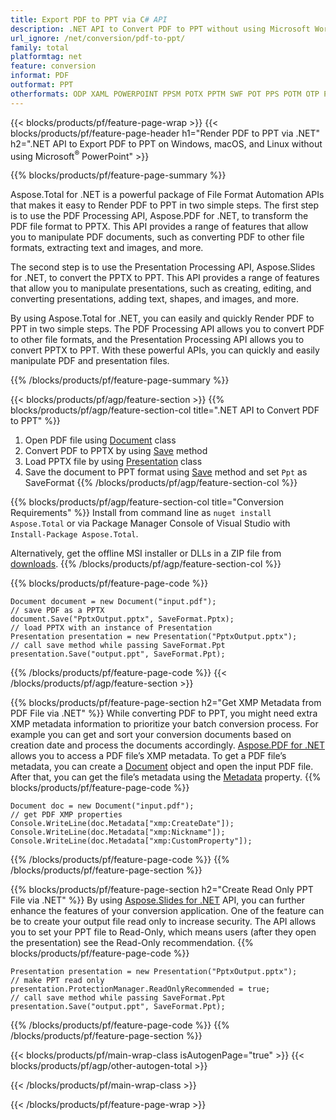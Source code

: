 ```yaml
---
title: Export PDF to PPT via C# API
description: .NET API to Convert PDF to PPT without using Microsoft Word
url_ignore: /net/conversion/pdf-to-ppt/
family: total
platformtag: net
feature: conversion
informat: PDF
outformat: PPT
otherformats: ODP XAML POWERPOINT PPSM POTX PPTM SWF POT PPS POTM OTP PPSX
---
```

{{< blocks/products/pf/feature-page-wrap >}}
{{< blocks/products/pf/feature-page-header h1="Render PDF to PPT via .NET" h2=".NET API to Export PDF to PPT on Windows, macOS, and Linux without using Microsoft<sup>&reg;</sup> PowerPoint" >}}

{{% blocks/products/pf/feature-page-summary %}}

Aspose.Total for .NET is a powerful package of File Format Automation APIs that makes it easy to Render PDF to PPT in two simple steps. The first step is to use the PDF Processing API, Aspose.PDF for .NET, to transform the PDF file format to PPTX. This API provides a range of features that allow you to manipulate PDF documents, such as converting PDF to other file formats, extracting text and images, and more. 

The second step is to use the Presentation Processing API, Aspose.Slides for .NET, to convert the PPTX to PPT. This API provides a range of features that allow you to manipulate presentations, such as creating, editing, and converting presentations, adding text, shapes, and images, and more. 

By using Aspose.Total for .NET, you can easily and quickly Render PDF to PPT in two simple steps. The PDF Processing API allows you to convert PDF to other file formats, and the Presentation Processing API allows you to convert PPTX to PPT. With these powerful APIs, you can quickly and easily manipulate PDF and presentation files.

{{% /blocks/products/pf/feature-page-summary  %}}

{{< blocks/products/pf/agp/feature-section >}}
{{% blocks/products/pf/agp/feature-section-col title=".NET API to Convert PDF to PPT" %}}
1. Open PDF file using [Document](https://reference.aspose.com/pdf/net/aspose.pdf/document) class
2. Convert PDF to PPTX by using [Save](https://reference.aspose.com/pdf/net/aspose.pdf.document/save/methods/5) method
3. Load PPTX file by using [Presentation](https://reference.aspose.com/slides/net/aspose.slides/presentation) class 
4. Save the document to PPT format using [Save](https://reference.aspose.com/slides/net/aspose.slides.presentation/save/methods/5) method and set `Ppt` as SaveFormat
{{% /blocks/products/pf/agp/feature-section-col %}}

{{% blocks/products/pf/agp/feature-section-col title="Conversion Requirements" %}}
Install from command line as ```nuget install Aspose.Total``` or via Package Manager Console of Visual Studio with ```Install-Package Aspose.Total```.

Alternatively, get the offline MSI installer or DLLs in a ZIP file from [downloads](https://releases.aspose.com/total/net).
{{% /blocks/products/pf/agp/feature-section-col %}}

{{% blocks/products/pf/feature-page-code %}}
```cs// load PDF file with an instance of Document class
Document document = new Document("input.pdf");
// save PDF as a PPTX 
document.Save("PptxOutput.pptx", SaveFormat.Pptx); 
// load PPTX with an instance of Presentation
Presentation presentation = new Presentation("PptxOutput.pptx");
// call save method while passing SaveFormat.Ppt
presentation.Save("output.ppt", SaveFormat.Ppt);   
```
{{% /blocks/products/pf/feature-page-code %}}
{{< /blocks/products/pf/agp/feature-section >}}

{{% blocks/products/pf/feature-page-section  h2="Get XMP Metadata from PDF File via .NET" %}}
While converting PDF to PPT, you might need extra XMP metadata information to prioritize your batch conversion process. For example you can get and sort your conversion documents based on creation date and process the documents accordingly. [Aspose.PDF for .NET](https://products.aspose.com/pdf/net/) allows you to access a PDF file’s XMP metadata. To get a PDF file’s metadata, you can create a [Document](https://reference.aspose.com/pdf/net/aspose.pdf/document) object and open the input PDF file. After that, you can get the file’s metadata using the [Metadata](https://reference.aspose.com/pdf/net/aspose.pdf/document/properties/metadata) property.
{{% blocks/products/pf/feature-page-code %}}
```cs// open PDF document
Document doc = new Document("input.pdf");
// get PDF XMP properties
Console.WriteLine(doc.Metadata["xmp:CreateDate"]);
Console.WriteLine(doc.Metadata["xmp:Nickname"]);
Console.WriteLine(doc.Metadata["xmp:CustomProperty"]);
```
{{% /blocks/products/pf/feature-page-code  %}}
{{% /blocks/products/pf/feature-page-section %}}

{{% blocks/products/pf/feature-page-section  h2="Create Read Only PPT File via .NET" %}}
 By using [Aspose.Slides for .NET](https://products.aspose.com/slides/net/) API, you can further enhance the features of your conversion application. One of the feature can be to create your output file read only to increase security. The API allows you to set your PPT file to Read-Only, which means users (after they open the presentation) see the Read-Only recommendation.
{{% blocks/products/pf/feature-page-code %}}
```cs// load PPTX with an instance of Presentation
Presentation presentation = new Presentation("PptxOutput.pptx");
// make PPT read only
presentation.ProtectionManager.ReadOnlyRecommended = true;
// call save method while passing SaveFormat.Ppt
presentation.Save("output.ppt", SaveFormat.Ppt);     
```
{{% /blocks/products/pf/feature-page-code  %}}
{{% /blocks/products/pf/feature-page-section %}}

{{< blocks/products/pf/main-wrap-class isAutogenPage="true" >}}
{{< blocks/products/pf/agp/other-autogen-total >}}

{{< /blocks/products/pf/main-wrap-class >}}

{{< /blocks/products/pf/feature-page-wrap >}}